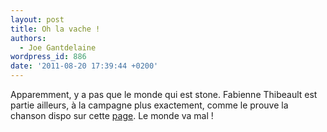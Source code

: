 ```yaml
---
layout: post
title: Oh la vache !
authors:
  - Joe Gantdelaine
wordpress_id: 886
date: '2011-08-20 17:39:44 +0200'
---
```

Apparemment, y a pas que le monde qui est stone. Fabienne Thibeault est partie ailleurs, à la campagne plus exactement, comme le prouve la chanson dispo sur cette [page](http://www.fabiennethibeault.com/lesagriculturelles/lecharolais.html). Le monde va mal !
